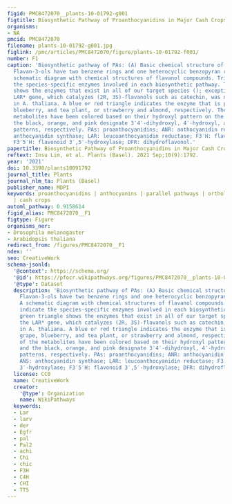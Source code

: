 ```yaml
---
figid: PMC8472070__plants-10-01792-g001
figtitle: Biosynthetic Pathway of Proanthocyanidins in Major Cash Crops
organisms:
- NA
pmcid: PMC8472070
filename: plants-10-01792-g001.jpg
figlink: /pmc/articles/PMC8472070/figure/plants-10-01792-f001/
number: F1
caption: 'Biosynthetic pathway of PAs: (A) Basic chemical structure of flavan-3-ols.
  Flavan-3-ols have two benzene rings and one heterocyclic benzopyran ring. (B) A
  schematic diagram with chemical structures of flavanol compounds. Triangles indicate
  the species-specific enzymes involved in each biosynthetic pathway. The green triangle
  shows the enzymes that exist in all of our target species (); exceptionally, the
  LAR* gene, which catalyzes (2R, 3S)-flavanols such as catechin, was not identified
  in A. thaliana. A blue or red triangle indicates the enzyme that is present in grape,
  blueberry, and tea plant, or strawberry and almond, respectively. The names of the
  metabolites have been colored based on their hydroxyl pattern on the B-ring, and
  the black, orange, and pink designate 3′4′-dihydroxyl, 4′-hydroxyl, and 4′5′6′-trihydroxyl
  patterns, respectively. PAs: proanthocyanidins; ANR: anthocyanidin reductase; ANS:
  anthocyanidin synthase; LAR: leucoanthocyanidin reductase; F3′H: flavonoid 3′-hydroxylase;
  F3′5′H: flavonoid 3′,5′-hydroxylase; DFR: dihydroflavonol.'
papertitle: Biosynthetic Pathway of Proanthocyanidins in Major Cash Crops.
reftext: Insu Lim, et al. Plants (Basel). 2021 Sep;10(9):1792.
year: '2021'
doi: 10.3390/plants10091792
journal_title: Plants
journal_nlm_ta: Plants (Basel)
publisher_name: MDPI
keywords: proanthocyanidins | anthocyanins | parallel pathways | orthologous genes
  | cash crops
automl_pathway: 0.9158614
figid_alias: PMC8472070__F1
figtype: Figure
organisms_ner:
- Drosophila melanogaster
- Arabidopsis thaliana
redirect_from: /figures/PMC8472070__F1
ndex: ''
seo: CreativeWork
schema-jsonld:
  '@context': https://schema.org/
  '@id': https://pfocr.wikipathways.org/figures/PMC8472070__plants-10-01792-g001.html
  '@type': Dataset
  description: 'Biosynthetic pathway of PAs: (A) Basic chemical structure of flavan-3-ols.
    Flavan-3-ols have two benzene rings and one heterocyclic benzopyran ring. (B)
    A schematic diagram with chemical structures of flavanol compounds. Triangles
    indicate the species-specific enzymes involved in each biosynthetic pathway. The
    green triangle shows the enzymes that exist in all of our target species (); exceptionally,
    the LAR* gene, which catalyzes (2R, 3S)-flavanols such as catechin, was not identified
    in A. thaliana. A blue or red triangle indicates the enzyme that is present in
    grape, blueberry, and tea plant, or strawberry and almond, respectively. The names
    of the metabolites have been colored based on their hydroxyl pattern on the B-ring,
    and the black, orange, and pink designate 3′4′-dihydroxyl, 4′-hydroxyl, and 4′5′6′-trihydroxyl
    patterns, respectively. PAs: proanthocyanidins; ANR: anthocyanidin reductase;
    ANS: anthocyanidin synthase; LAR: leucoanthocyanidin reductase; F3′H: flavonoid
    3′-hydroxylase; F3′5′H: flavonoid 3′,5′-hydroxylase; DFR: dihydroflavonol.'
  license: CC0
  name: CreativeWork
  creator:
    '@type': Organization
    name: WikiPathways
  keywords:
  - Lar
  - larv
  - der
  - Egfr
  - pal
  - Pal2
  - achi
  - Chi
  - chic
  - F3H
  - C4H
  - CHI
  - TT5
---
```

